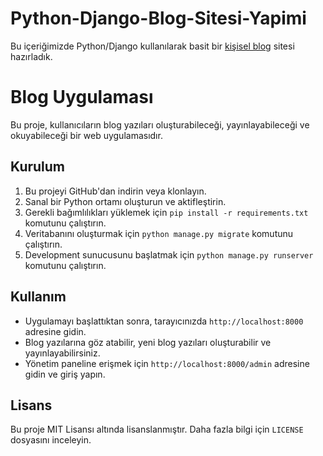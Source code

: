 # Python-Django-Blog-Sitesi-Yapimi
Bu içeriğimizde Python/Django kullanılarak basit bir [kişisel blog]([https://medium.com/@alpbeyazgul]) sitesi hazırladık.

# Blog Uygulaması

Bu proje, kullanıcıların blog yazıları oluşturabileceği, yayınlayabileceği ve okuyabileceği bir web uygulamasıdır.

## Kurulum

1. Bu projeyi GitHub'dan indirin veya klonlayın.
2. Sanal bir Python ortamı oluşturun ve aktifleştirin.
3. Gerekli bağımlılıkları yüklemek için `pip install -r requirements.txt` komutunu çalıştırın.
4. Veritabanını oluşturmak için `python manage.py migrate` komutunu çalıştırın.
5. Development sunucusunu başlatmak için `python manage.py runserver` komutunu çalıştırın.

## Kullanım

- Uygulamayı başlattıktan sonra, tarayıcınızda `http://localhost:8000` adresine gidin.
- Blog yazılarına göz atabilir, yeni blog yazıları oluşturabilir ve yayınlayabilirsiniz.
- Yönetim paneline erişmek için `http://localhost:8000/admin` adresine gidin ve giriş yapın.

## Lisans

Bu proje MIT Lisansı altında lisanslanmıştır. Daha fazla bilgi için `LICENSE` dosyasını inceleyin.
